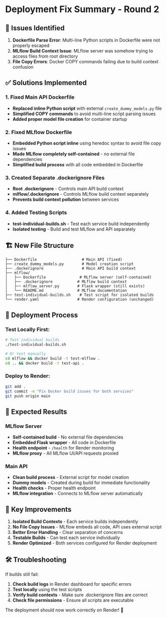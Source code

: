 # Deployment Fix Summary - Round 2

## 🐛 Issues Identified

1. **Dockerfile Parse Error**: Multi-line Python scripts in Dockerfile were not properly escaped
2. **MLflow Build Context Issue**: MLflow server was somehow trying to access files from root directory
3. **File Copy Errors**: Docker COPY commands failing due to build context confusion

## ✅ Solutions Implemented

### 1. Fixed Main API Dockerfile
- **Replaced inline Python script** with external `create_dummy_models.py` file
- **Simplified COPY commands** to avoid multi-line script parsing issues
- **Added proper model file creation** for container startup

### 2. Fixed MLflow Dockerfile  
- **Embedded Python script inline** using heredoc syntax to avoid file copy issues
- **Made MLflow completely self-contained** - no external file dependencies
- **Simplified build process** with all code embedded in Dockerfile

### 3. Created Separate .dockerignore Files
- **Root .dockerignore** - Controls main API build context
- **mlflow/.dockerignore** - Controls MLflow build context separately
- **Prevents build context pollution** between services

### 4. Added Testing Scripts
- **test-individual-builds.sh** - Test each service build independently
- **Isolated testing** - Build and test MLflow and API separately

## 🏗️ New File Structure

```
├── Dockerfile                    # Main API (fixed)
├── create_dummy_models.py        # Model creation script
├── .dockerignore                 # Main API build context
├── mlflow/
│   ├── Dockerfile               # MLflow server (self-contained)
│   ├── .dockerignore           # MLflow build context
│   ├── mlflow_server.py        # Flask wrapper (still exists)
│   └── README.md               # MLflow documentation
├── test-individual-builds.sh    # Test script for isolated builds
└── render.yaml                 # Render configuration (unchanged)
```

## 🚀 Deployment Process

### Test Locally First:
```bash
# Test individual builds
./test-individual-builds.sh

# Or test manually
cd mlflow && docker build -t test-mlflow .
cd .. && docker build -t test-api .
```

### Deploy to Render:
```bash
git add .
git commit -m "Fix Docker build issues for both services"
git push origin main
```

## 📍 Expected Results

### MLflow Server
- **Self-contained build** - No external file dependencies
- **Embedded Flask wrapper** - All code in Dockerfile
- **Health endpoint** - `/health` for Render monitoring
- **MLflow proxy** - All MLflow UI/API requests proxied

### Main API
- **Clean build process** - External script for model creation
- **Dummy models** - Created during build for immediate functionality
- **Health checks** - Proper health endpoint
- **MLflow integration** - Connects to MLflow server automatically

## 🔧 Key Improvements

1. **Isolated Build Contexts** - Each service builds independently
2. **No File Copy Issues** - MLflow embeds all code, API uses external script
3. **Better Error Handling** - Clear separation of concerns
4. **Testable Builds** - Can test each service individually
5. **Render Optimized** - Both services configured for Render deployment

## 🛠️ Troubleshooting

If builds still fail:

1. **Check build logs** in Render dashboard for specific errors
2. **Test locally** using the test scripts
3. **Verify build contexts** - Make sure .dockerignore files are correct
4. **Check file permissions** - Ensure all scripts are executable

The deployment should now work correctly on Render! 🎉